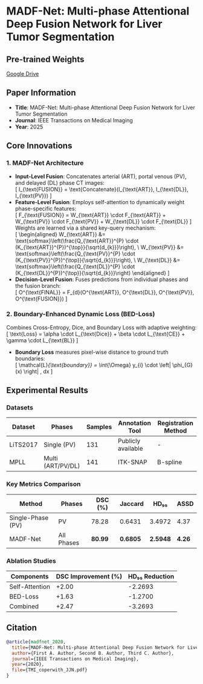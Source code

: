 # MADF-Net: Multi-phase Attentional Deep Fusion Network for Liver Tumor Segmentation  

## Pre-trained Weights  
[Google Drive](https://drive.google.com/drive/folders/1FSgOOqEkdjfBTvYudSf9NAxIwG3CxWxWxW?usp=drive_link)  

## Paper Information  
- **Title**: MADF-Net: Multi-phase Attentional Deep Fusion Network for Liver Tumor Segmentation  
- **Journal**: IEEE Transactions on Medical Imaging  
- **Year**: 2025 

## Core Innovations  
### 1. MADF-Net Architecture  
- **Input-Level Fusion**: Concatenates arterial (ART), portal venous (PV), and delayed (DL) phase CT images:  
  \[ 
  I_{\text{FUSION}} = \text{Concatenate}(I_{\text{ART}}, I_{\text{DL}}, I_{\text{PV}}) 
  \]  
- **Feature-Level Fusion**: Employs self-attention to dynamically weight phase-specific features:  
  \[ 
  F_{\text{FUSION}} = W_{\text{ART}} \cdot F_{\text{ART}} + W_{\text{PV}} \cdot F_{\text{PV}} + W_{\text{DL}} \cdot F_{\text{DL}} 
  \]  
  Weights are learned via a shared key-query mechanism:  
  \[
  \begin{aligned} 
  W_{\text{ART}} &= \text{softmax}\left(\frac{Q_{\text{ART}}^{P} \cdot (K_{\text{ART}}^{P})^{\top}}{\sqrt{d_{k}}}\right), \\
  W_{\text{PV}} &= \text{softmax}\left(\frac{Q_{\text{PV}}^{P} \cdot (K_{\text{PV}}^{P})^{\top}}{\sqrt{d_{k}}}\right), \\
  W_{\text{DL}} &= \text{softmax}\left(\frac{Q_{\text{DL}}^{P} \cdot (K_{\text{DL}}^{P})^{\top}}{\sqrt{d_{k}}}\right)
  \end{aligned}
  \]  
- **Decision-Level Fusion**: Fuses predictions from individual phases and the fusion branch:  
  \[ 
  O^{\text{FINAL}} = F_{d}(O^{\text{ART}}, O^{\text{DL}}, O^{\text{PV}}, O^{\text{FUSION}}) 
  \]  

### 2. Boundary-Enhanced Dynamic Loss (BED-Loss)  
Combines Cross-Entropy, Dice, and Boundary Loss with adaptive weighting:  
\[ 
\text{Loss} = \alpha \cdot L_{\text{Dice}} + \beta \cdot L_{\text{CE}} + \gamma \cdot L_{\text{BL}} 
\]  
- **Boundary Loss** measures pixel-wise distance to ground truth boundaries:  
  \[ 
  \mathcal{L}_{\text{boundary}} = \int_{\Omega} y_{i} \cdot \left| \phi_{G}(x) \right| \, dx 
  \]  


## Experimental Results  
### Datasets  
| Dataset | Phases       | Samples | Annotation Tool | Registration Method |  
|---------|--------------|---------|-----------------|---------------------|  
| LiTS2017| Single (PV)  | 131     | Publicly available | -                   |  
| MPLL    | Multi (ART/PV/DL) | 141   | ITK-SNAP        | B-spline            |  

### Key Metrics Comparison  
| Method       | Phases       | DSC (%) | Jaccard | HD₉₅   | ASSD    |  
|--------------|--------------|---------|---------|--------|---------|  
| Single-Phase (PV)| PV          | 78.28   | 0.6431  | 3.4972 | 4.37    |  
| MADF-Net     | All Phases   | **80.99**| **0.6805**|**2.5948**|**4.26**|  

### Ablation Studies  
| Components       | DSC Improvement (%) | HD₉₅ Reduction |  
|------------------|---------------------|----------------|  
| Self-Attention   | +2.00               | -2.2693        |  
| BED-Loss         | +1.63               | -1.2700        |  
| Combined         | +2.47               | -3.2693        |  




## Citation  
```bibtex
@article{madfnet_2020,
  title={MADF-Net: Multi-phase Attentional Deep Fusion Network for Liver Tumor Segmentation},
  author={First A. Author, Second B. Author, Third C. Author},
  journal={IEEE Transactions on Medical Imaging},
  year={2020},
  file={TMI_coperwith_JJN.pdf}
}
